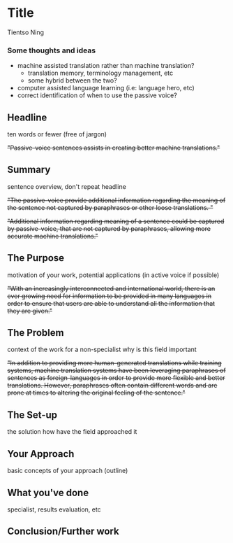 # Title
Tientso Ning

### Some thoughts and ideas
- machine assisted translation rather than machine translation?
  - translation memory, terminology management, etc
  - some hybrid between the two?
- computer assisted language learning (i.e: language hero, etc)
- correct identification of when to use the passive voice?


## Headline
ten words or fewer (free of jargon)

~~"Passive-voice sentences assists in creating better machine translations."~~


## Summary
sentence overview, don't repeat headline

~~"The passive-voice provide additional information regarding the meaning of the sentence not captured by paraphrases or other loose translations. "~~

~~"Additional information regarding meaning of a sentence could be captured by passive-voice, that are not captured by paraphrases, allowing more accurate machine translations."~~

## The Purpose
motivation of your work, potential applications (in active voice if possible)

~~"With an increasingly interconnected and international world, there is an ever growing need for information to be provided in many languages in order to ensure that users are able to understand all the information that they are given."~~

## The Problem
context of the work for a non-specialist
why is this field important

~~"In addition to providing more human-generated translations while training systems, machine translation systems have been leveraging paraphrases of sentences as foreign-languages in order to provide more flexible and better translations. However, paraphrases often contain different words and are prone at times to altering the original feeling of the sentence."~~


## The Set-up
the solution
how have the field approached it



## Your Approach
basic concepts of your approach (outline)

## What you've done
specialist, results evaluation, etc

## Conclusion/Further work
